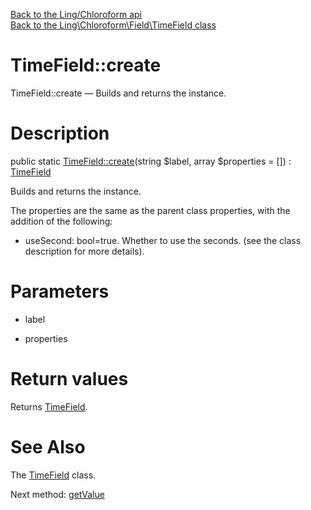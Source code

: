 [Back to the Ling/Chloroform api](https://github.com/lingtalfi/Chloroform/blob/master/doc/api/Ling/Chloroform.md)<br>
[Back to the Ling\Chloroform\Field\TimeField class](https://github.com/lingtalfi/Chloroform/blob/master/doc/api/Ling/Chloroform/Field/TimeField.md)


TimeField::create
================



TimeField::create — Builds and returns the instance.




Description
================


public static [TimeField::create](https://github.com/lingtalfi/Chloroform/blob/master/doc/api/Ling/Chloroform/Field/TimeField/create.md)(string $label, array $properties = []) : [TimeField](https://github.com/lingtalfi/Chloroform/blob/master/doc/api/Ling/Chloroform/Field/TimeField.md)




Builds and returns the instance.


The properties are the same as the parent class properties,
with the addition of the following:

- useSecond: bool=true. Whether to use the seconds. (see the class description for more details).




Parameters
================


- label

    

- properties

    


Return values
================

Returns [TimeField](https://github.com/lingtalfi/Chloroform/blob/master/doc/api/Ling/Chloroform/Field/TimeField.md).








See Also
================

The [TimeField](https://github.com/lingtalfi/Chloroform/blob/master/doc/api/Ling/Chloroform/Field/TimeField.md) class.

Next method: [getValue](https://github.com/lingtalfi/Chloroform/blob/master/doc/api/Ling/Chloroform/Field/TimeField/getValue.md)<br>

